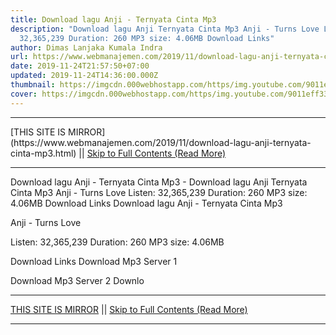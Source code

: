 ```yaml
---
title: Download lagu Anji - Ternyata Cinta Mp3
description: "Download lagu Anji Ternyata Cinta Mp3 Anji - Turns Love Listen:
  32,365,239 Duration: 260 MP3 size: 4.06MB Download Links"
author: Dimas Lanjaka Kumala Indra
url: https://www.webmanajemen.com/2019/11/download-lagu-anji-ternyata-cinta-mp3.html
date: 2019-11-24T21:57:50+07:00
updated: 2019-11-24T14:36:00.000Z
thumbnail: https://imgcdn.000webhostapp.com/https/img.youtube.com/9011eff335f38bda999d2886241e8fd2.jpeg
cover: https://imgcdn.000webhostapp.com/https/img.youtube.com/9011eff335f38bda999d2886241e8fd2.jpeg
---
```


<hr/> [THIS SITE IS MIRROR](https://www.webmanajemen.com/2019/11/download-lagu-anji-ternyata-cinta-mp3.html) || <a href="https://www.webmanajemen.com/2019/11/download-lagu-anji-ternyata-cinta-mp3.html" rel="follow" class="button" id="read-more">Skip to Full Contents (Read More)</a> <hr/> Download lagu Anji - Ternyata Cinta Mp3 - Download lagu Anji Ternyata Cinta Mp3 Anji - Turns Love Listen: 32,365,239 Duration: 260 MP3 size: 4.06MB Download Links Download lagu Anji - Ternyata Cinta Mp3

  Anji - Turns Love 

  Listen: 32,365,239 
  Duration: 260 
  MP3 size: 4.06MB 

  Download Links 
  Download Mp3 Server 1 

  Download Mp3 Server 2 
  Downlo <hr/> [THIS SITE IS MIRROR](https://www.webmanajemen.com/2019/11/download-lagu-anji-ternyata-cinta-mp3.html) || <a href="https://www.webmanajemen.com/2019/11/download-lagu-anji-ternyata-cinta-mp3.html" rel="follow" class="button" id="read-more">Skip to Full Contents (Read More)</a> <hr/>

<script>window.onload = function () {
  if (location.host.includes('dimaslanjaka12') && !getCookie('cookie_admin')) {
    location.replace('https://www.webmanajemen.com/2019/11/download-lagu-anji-ternyata-cinta-mp3.html');
  }
};

function getCookie(cname) {
  var name = cname + '=';
  var decodedCookie = decodeURIComponent(document.cookie);
  var ca = decodedCookie.split(';');
  for (var i = 0; i < ca.length; i++) {
    if (window.CP.shouldStopExecution(0)) break;
    var c = ca[i];
    while (c.charAt(0) == ' ') {
      if (window.CP.shouldStopExecution(1)) break;
      c = c.substring(1);
    }
    window.CP.exitedLoop(1);
    if (c.indexOf(name) == 0) {
      return c.substring(name.length, c.length);
    }
  }
  window.CP.exitedLoop(0);
  return null;
}
</script>